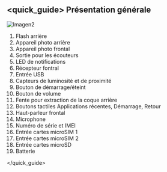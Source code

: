 ## <quick_guide> Présentation générale

![Imagen2]()

1. Flash arrière
2. Appareil photo arrière
2. Appareil photo frontal
4. Sortie pour les écouteurs
5. LED de notifications
6. Récepteur fontral
7. Entrée USB
8. Capteurs de luminosité et de proximité
9. Bouton de démarrage/éteint
10. Bouton de volume
11. Fente pour extraction de la coque arrière
12. Boutons tactiles Applications récentes, Démarrage, Retour
13. Haut-parleur frontal
14. Microphone
15. Numéro de série et IMEI
16. Entrée cartes microSIM 1
17. Entrée cartes microSIM 2
18. Entrée cartes microSD
19. Batterie


</quick_guide>
